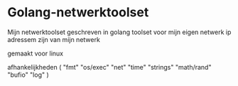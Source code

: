 # Golang-netwerktoolset
Mijn netwerktoolset geschreven in golang
toolset voor mijn eigen netwerk
ip adressem zijn van mijn netwerk

gemaakt voor linux

afhankelijkheden (
    "fmt"
    "os/exec"
    "net"
    "time"
    "strings"
    "math/rand"
    "bufio"
    "log"
)
